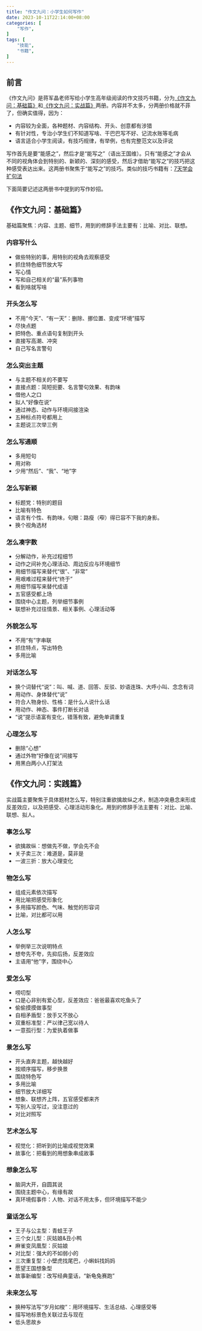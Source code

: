```yaml
---
title: "作文九问：小学生如何写作"
date: 2023-10-11T22:14:00+08:00
categories: [
    "写作",
]
tags: [
    "技能",
    "书籍",
]
---
```




## 前言

《作文九问》是蒋军晶老师写给小学生高年级阅读的作文技巧书籍，分为[《作文九问：基础篇》](https://book.douban.com/subject/27025526/)和[《作文九问：实战篇》](https://book.douban.com/subject/27025524/)两册。内容并不太多，分两册价格就不菲了，但确实值得，因为：

* 内容较为全面，各种题材、内容结构、开头、创意都有涉猎
* 有针对性，专治小学生们不知道写啥、干巴巴写不好、记流水账等毛病
* 语言适合小学生阅读，有技巧规律，有举例，也有完整范文以及评说

写作首先是要“能感之”，然后才是“能写之”（语出王国维）。只有“能感之”才会从不同的视角体会到特别的、新颖的、深刻的感受，然后才借助“能写之”的技巧把这种感受表达出来。这两册书聚焦于“能写之”的技巧。类似的技巧书籍有：[7天学会扩句法](https://book.douban.com/subject/36594392/)

下面简要记述这两册书中提到的写作妙招。

<!--more-->

## 《作文九问：基础篇》

基础篇聚焦：内容、主题、细节，用到的修辞手法主要有：比喻、对比、联想。

### 内容写什么

* 做些特别的事，用特别的视角去观察感受
* 抓住特色细节放大写
* 写心情
* 写和自己相关的“最”系列事物
* 看到啥就写啥

### 开头怎么写

* 不用“今天”、“有一天”：删除、挪位置、变成“环境”描写
* 尽快点题
* 把特色、重点语句复制到开头
* 直接写高潮、冲突
* 自己写名言警句

### 怎么突出主题

* 与主题不相关的不要写
* 直接点题：简短扼要、名言警句效果、有韵味
* 借他人之口
* 拟人“好像在说”
* 通过神态、动作与环境间接渲染
* 五种标点符号都用上
* 主题说三次举三例

### 怎么写通顺

* 多用短句
* 用对称
* 少用“然后”、“我”、“地”字

### 怎么写新颖

* 标题党：特别的题目
* 比喻有特色
* 语言有个性、有韵味，句眼：路瘦（~~窄~~）得已容不下我的身影。
* 换个视角选材

### 怎么凑字数

* 分解动作，补充过程细节
* 动作之间补充心理活动、周边反应与环境细节
* 用细节描写来替代“很”、“非常”
* 用艰难过程来替代“终于”
* 用细节描写来替代成语
* 五官感受都上场
* 围绕中心主题，列举细节事例
* 联想补充过往情景、相关事例、心理活动等

### 外貌怎么写

* 不用“有”字串联
* 抓住特点，写出特色
* 多用比喻

### 对话怎么写

* 换个词替代“说”：叫、喊、道、回答、反驳、妙语连珠、大呼小叫、念念有词
* 用动作、身体替代“说”
* 符合人物身份、性格：是什么人说什么话
* 用动作、神态、事件打断长对话
* “说”提示语富有变化，错落有致，避免单调重复

### 心理怎么写

* 删除“心想”
* 通过外物“好像在说”间接写
* 用黑白两小人打架法

## 《作文九问：实践篇》

实战篇主要聚焦于具体题材怎么写，特别注重欲擒故纵之术，制造冲突悬念来形成反差效应，以及把感受、心理活动形象化。用到的修辞手法主要有：对比、比喻、联想、拟人。

### 事怎么写

* 欲擒故纵：想做先不做，学会先不会
* 关子卖三次：难道是，莫非是
* 一波三折：放大心理变化

### 物怎么写

* 组成元素依次描写
* 用比喻把感受形象化
* 多用描写颜色、气味、触觉的形容词
* 比喻，对比都可以用

### 人怎么写

* 举例举三次说明特点
* 想夸先不夸，先抑后扬，反差效应
* 主语用“他”字，围绕中心

### 爱怎么写

* 唠叨型
* 口是心非别有爱心型，反差效应：爸爸最喜欢吃鱼头了
* 偷偷摸摸做事型
* 自相矛盾型：放手又不放心
* 双重标准型：严以律己宽以待人
* 一意孤行型：为爱执着做事

### 景怎么写

* 开头直奔主题，越快越好
* 按顺序描写，移步换景
* 围绕特色写
* 多用比喻
* 细节放大详细写
* 想象、联想齐上阵，五官感受都来齐
* 写别人没写过，没注意过的
* 对比对照写

### 艺术怎么写

* 视觉化：把听到的比喻成视觉效果
* 故事化：把看到的用想象串成故事

### 想象怎么写

* 脑洞大开，自圆其说
* 围绕主题中心，有缘有故
* 真环境假事件：人物、对话不用太多，但环境描写不能少

### 童话怎么写

* 王子与公主型：青蛙王子
* 三个女儿型：灰姑娘&丑小鸭
* 麻雀变凤凰型：灰姑娘
* 对比型：强大的不如弱小的
* 三次重复型：小壁虎找尾巴，小蝌蚪找妈妈
* 愿望王国想象型
* 故事新编型：改写经典童话，“新龟兔赛跑”
  
### 未来怎么写

* 换种写法写“岁月如梭”：用环境描写、生活总结、心理感受等
* 描写地标景色关联过去与现在
* 低头思故乡
